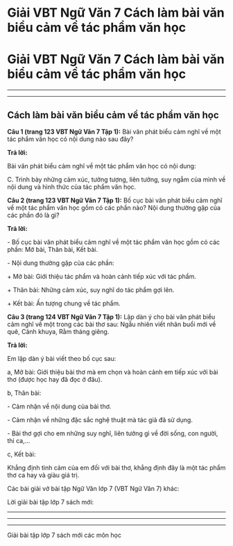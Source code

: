 # Giải VBT Ngữ Văn 7 Cách làm bài văn biểu cảm về tác phẩm văn học

# Giải VBT Ngữ Văn 7 Cách làm bài văn biểu cảm về tác phẩm văn học

* * *

* * *

## Cách làm bài văn biểu cảm về tác phẩm văn học

**Câu 1 (trang 123 VBT Ngữ Văn 7 Tập 1):** Bài văn phát biểu cảm nghĩ về một tác phẩm văn học có nội dung nào sau đây?

**Trả lời:**

Bài văn phát biểu cảm nghĩ về một tác phẩm văn học có nội dung: 

C. Trình bày những cảm xúc, tưởng tượng, liên tưởng, suy ngẫm của mình về nội dung và hình thức của tác phẩm văn học. 

**Câu 2 (trang 123 VBT Ngữ Văn 7 Tập 1):** Bố cục bài văn phát biểu cảm nghĩ về một tác phẩm văn học gồm có các phần nào? Nội dung thường gặp của các phần đó là gì? 

**Trả lời:**

\- Bố cục bài văn phát biểu cảm nghĩ về một tác phẩm văn học gồm có các phần: Mở bài, Thân bài, Kết bài. 

\- Nội dung thường gặp của các phần: 

\+ Mở bài: Giới thiệu tác phẩm và hoàn cảnh tiếp xúc với tác phẩm. 

\+ Thân bài: Những cảm xúc, suy nghĩ do tác phẩm gợi lên. 

\+ Kết bài: Ấn tượng chung về tác phẩm. 

**Câu 3 (trang 124 VBT Ngữ Văn 7 Tập 1):** Lập dàn ý cho bài văn phát biểu cảm nghĩ về một trong các bài thơ sau: Ngẫu nhiên viết nhân buổi mới về quê, Cảnh khuya, Rằm tháng giêng. 

**Trả lời:**

Em lập dàn ý bài viết theo bố cục sau: 

a, Mở bài: Giới thiệu bài thơ mà em chọn và hoàn cảnh em tiếp xúc với bài thơ (được học hay đã đọc ở đâu). 

b, Thân bài: 

\- Cảm nhận về nội dung của bài thơ. 

\- Cảm nhận về những đặc sắc nghệ thuật mà tác giả đã sử dụng. 

\- Bài thơ gợi cho em những suy nghĩ, liên tưởng gì về đời sống, con người, thi ca,... 

c, Kết bài: 

Khẳng định tình cảm của em đối với bài thơ, khẳng định đây là một tác phẩm thơ ca hay và giàu giá trị. 

Các bài giải vở bài tập Ngữ Văn lớp 7 (VBT Ngữ Văn 7) khác:

Lời giải bài tập lớp 7 sách mới:

* * *

* * *

* * *

Giải bài tập lớp 7 sách mới các môn học
